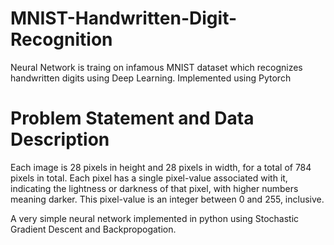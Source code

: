 # MNIST-Handwritten-Digit-Recognition
Neural Network is traing on infamous MNIST dataset which recognizes handwritten digits using Deep Learning. Implemented using Pytorch



# Problem Statement and Data Description

Each image is 28 pixels in height and 28 pixels in width, for a total of 784 pixels in total. Each pixel has a single pixel-value associated with it, indicating the lightness or darkness of that pixel, with higher numbers meaning darker. This pixel-value is an integer between 0 and 255, inclusive.


A very simple neural network implemented in python using Stochastic Gradient Descent and Backpropogation.
